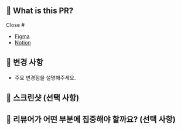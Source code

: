 ## 🔎 What is this PR?

Close #

- [Figma]()
- [Notion]()

## 🎯 변경 사항

- 주요 변경점을 설명해주세요.

## 📸 스크린샷 (선택 사항)

<!--
| Before | After |
| :----: | :---: |
|  |  |
-->

## 🧐 리뷰어가 어떤 부분에 집중해야 할까요? (선택 사항)
